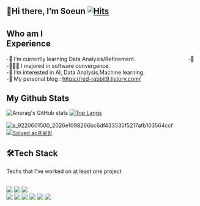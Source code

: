 </dv>
<h2>
 <!---https://hits.seeyoufarm.com/ -->

🍨Hi there, I’m Soeun
[![Hits](https://hits.seeyoufarm.com/api/count/incr/badge.svg?url=https%3A%2F%2Fgithub.com%2FKnowsoeun%2FKnowsoeun&count_bg=%23D71515&title_bg=%23555555&icon=waze.svg&icon_color=%23E7E7E7&title=hits&edge_flat=false)](https://github.com/Knowsoeun/Knowsoeun)

 </h2>
 <h2>Who am I　　　　　　　　               　　　　　　　　 　Experience</h2>
 
-🌱 I’m currently learning Data Analysis/Refinement.　　　　          　　　   　　       -🏬   
-👩🏻‍🎓 I majored in software convergence.    
-👀 I’m interested in AI, Data Analysis,Machine learning.  
-🧐 My personal blog : https://red-rabbit9.tistory.com/  

 <h2>My Github Stats</h2>  


 ![Anurag's GitHub stats](https://github-readme-stats.vercel.app/api?username=Knowsoeun&show_icons=true&theme=white)
[![Top Langs](https://github-readme-stats.vercel.app/api/top-langs/?username=Knowsoeun&langs_count=5&layout=compact&theme=white)](https://github.com/Knowsoeun/Knowsoeun)

![a_9220601500_2026e1098266bc6df433535f5217afb103564ccf](https://user-images.githubusercontent.com/63652571/129332389-e8e63a8e-838a-4a68-a521-37f843e4cb17.gif)　　　　　
[![Solved.ac프로필](http://mazassumnida.wtf/api/generate_badge?boj=orpia)](https://solved.ac/orpia)
 </div><h3>
 

 
 
<!-- [![Solved.ac Profile](http://mazassumnida.wtf/api/v2/generate_badge?boj=orpia)](https://solved.ac/orpia/)-->
<!-- [![Top Langs](https://github-readme-stats.vercel.app/api/top-langs/?username=Knowsoeun&langs_count=5&layout=compact&theme=dark)](https://github.com/Knowsoeun/Knowsoeun)-->
  
<!-- [![Top Langs](https://github-readme-stats.vercel.app/api/top-langs/?username=Knowsoeun)](https://github.com/Knowsoeun/github-readme-stats)-->

 <!--[![Solved.ac프로필](http://mazassumnida.wtf/api/pastel/generate_badge?boj=orpia)](https://solved.ac/orpia)-->
 <h3> 


<!--![Anurag's GitHub stats](https://github-readme-stats.vercel.app/api?username=Knowsoeun&show_icons=true&theme=dracula) -->




 <!--[![Solved.ac프로필](http://mazassumnida.wtf/api/pastel/generate_badge?boj=orpia)](https://solved.ac/orpia)-->
 
  <!---테마 : dracula  tokyonight--->
<h2>🛠Tech Stack</h2> 
Techs that I've worked on at least one project
</br>
</br>
 
  <img src="https://img.shields.io/badge/C++-378ce5?style=flat-square&logo=CPLUSPLUS&logoColor=white"/> <img src="https://img.shields.io/badge/Python3-ffce00?style=flat-square&logo=Python&logoColor=white"/>  <img src="https://img.shields.io/badge/JAVA-e97b52?style=flat-square&logo=java&logoColor=white"/></br>  <img src="https://img.shields.io/badge/R-c6c2b9?style=flat-square&logo=r&logoColor=white"/>  <img src="https://img.shields.io/badge/Drone coding-050300?style=flat-square&logo=drone&logoColor=white"/> <img src="https://img.shields.io/badge/arduino-2d8a84?style=flat-square&logo=arduino&logoColor=white"/> <img src="https://img.shields.io/badge/MFC-ea9618?style=flat-square&logo=MFC&logoColor="/>  <img src="https://img.shields.io/badge/HTML-E34F26?style=flat-square&logo=HTML5&logoColor=white"/>  <img src="https://img.shields.io/badge/CSS3-1c29d8?style=flat-square&logo=CSS3&logoColor=white"/> <br/>
  
<!--  아이콘 홈페이지 : ttps://simpleicons.org/  -->
 
  </div>
 <br/><br/>
<!---# 아래 mkdown을 참조해서, 자신의 github에 사용하자
- username=[사용자이름]
- langs_count=[화면에 표기될 언어갯수]
- layout=[화면에 리스트 형식 혹은 통계치로 보여질지 여부]
- theme=[default는 white배경. 그 외 theme는 github-readme-stats 참조]
- () = [위에 만든 자신의 username로 생성된 Repo주소]--- jogilsang>

<!---https://github.com/anuraghazra/github-readme-stats --->


<!---
- 👀 I’m interested in ...
- 🌱 I’m currently learning ...
- 💞️ I’m looking to collaborate on ...
- 📫 How to reach me ...--->

<!---
Knowsoeun/Knowsoeun is a ✨ special ✨ repository because its `README.md` (this file) appears on your GitHub profile.
You can click the Preview link to take a look at your changes.
--->
